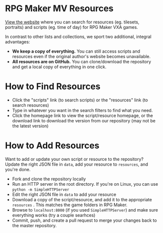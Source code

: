 # RPG Maker MV Resources

[View the website](http://ashes999.github.io/rpg-maker-resources) where you can search for resources (eg. tilesets, portraits) and scripts (eg. time of day) for RPG Maker VXA games.

In contrast to other lists and collections, we sport two additional, integral advantages:

- **We keep a copy of everything.** You can still access scripts and resources even if the original author's website becomes unavailable.
- **All resources are on GitHub.** You can clone/download the repository and get a local copy of everything in one click.

# How to Find Resources

- Click the "scripts" link (to search scripts) or the "resources" link (to search resources)
- Type in whatever you want in the search filters to find what you need.
- Click the homepage link to view the script/resource homepage, or the download link to download the version from our repository (may not be the latest version)

# How to Add Resources

Want to add or update your own script or resource to the repository? Update the right JSON file in `data`, add your resource to `resources`, and you're done.

- Fork and clone the repository locally
- Run an HTTP server in the root directory. If you're on Linux, you can use `python -m SimpleHTTPServer`
- Edit the right JSON file in `data` to add your resource
- Download a copy of the script/resource, and add it to the appropriate `resources` . This matches the game folders in RPG Maker.
- Browse to `localhost:8000` (if you used `SimpleHTTPServer`) and make sure everything works (try a couple searhces)
- Commit, push, and create a pull request to merge your changes back to the master repository.




